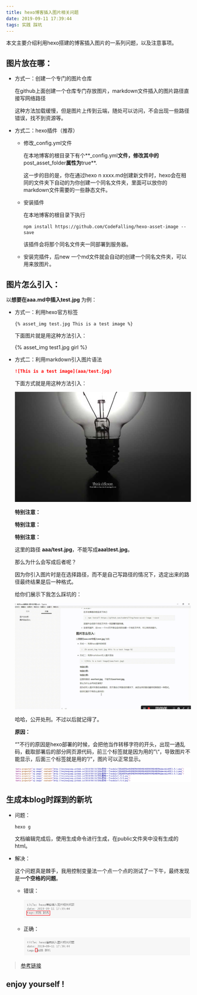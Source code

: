 ```yaml
---
title: hexo博客插入图片相关问题
date: 2019-09-11 17:39:44
tags: 实践 踩坑
---
```


本文主要介绍利用hexo搭建的博客插入图片的一系列问题，以及注意事项。

<!--more-->

## 图片放在哪：

- 方式一：创建一个专门的图片仓库

  在github上面创建一个仓库专门存放图片，markdown文件插入的图片路径直接写网络路径

  这种方法加载缓慢，但是图片上传到云端，随处可以访问，不会出现一些路径错误，找不到资源等。

- 方式二：hexo插件（推荐）

  - 修改_config.yml文件

    在本地博客的根目录下有个**_config.yml**文件，修改其中的**post_asset_folder**属性为**true**.

    这一步的目的是，你在通过hexo n xxxx.md创建新文件时，hexo会在相同的文件夹下自动的为你创建一个同名文件夹，里面可以放你的markdown文件需要的一些静态文件。

  - 安装插件

    在本地博客的根目录下执行

    ```git bash
    npm install https://github.com/CodeFalling/hexo-asset-image --save  
    ```

    该插件会将那个同名文件夹一同部署到服务器。

  - 安装完插件，后new 一个md文件就会自动的创建一个同名文件夹，可以用来放图片。

## 图片怎么引入：

以**想要在aaa.md中插入test.jpg** 为例：

- 方式一：利用hexo官方标签

  ```
  {% asset_img test.jpg This is a test image %}
  ```

  下面图片就是用这种方法引入：

  {% asset_img test1.jpg girl %}

- 方式二：利用markdown引入图片语法

  ```md
  ![This is a test image](aaa/test.jpg)
  ```

  下面方式就是用这种方法引入：

  ![灯泡](hexo博客插入图片相关问题/test2.jpg)

  **特别注意：**

  **特别注意：**

  **特别注意：**

  这里的路径  **aaa/test.jpg**，不能写成**aaa\test.jpg**。

  那么为什么会写成后者呢？

  因为你引入图片时是在选择路径，而不是自己写路径的情况下，选定出来的路径最终结果是后一种格式。

  给你们展示下我怎么踩坑的：

  ![](hexo博客插入图片相关问题/错误示范.gif)

  哈哈，公开处刑。不过以后就记得了。

  **原因：**

  “\"不行的原因是hexo部署的时候，会把他当作转移字符的开头，出现一通乱码，截取部署后的部分网页源代码，前三个标签就是因为用的”\“，导致图片不能显示，后面三个标签就是用的”/“，图片可以正常显示。

  ![](hexo博客插入图片相关问题/网页源码.png)

## 生成本blog时踩到的新坑

* 问题：

  ```git
  hexo g
  ```

  文档编辑完成后，使用生成命令进行生成，在public文件夹中没有生成的html。

* 解决：

  这个问题真是棘手，我用控制变量法一个点一个点的测试了一下午，最终发现是**一个空格的问题**。

  * 错误：

    ![](hexo博客插入图片相关问题/上传失败_wrong.png)

  * 正确：

    ![](hexo博客插入图片相关问题/上传失败_right.png)

> [参考链接](<https://blog.csdn.net/xjm850552586/article/details/84101345>)



## enjoy yourself !